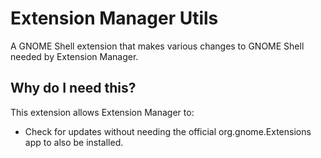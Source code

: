 # Extension Manager Utils
A GNOME Shell extension that makes various changes to GNOME Shell needed by
Extension Manager.

## Why do I need this?
This extension allows Extension Manager to:
 - Check for updates without needing the official org.gnome.Extensions app to
   also be installed.
